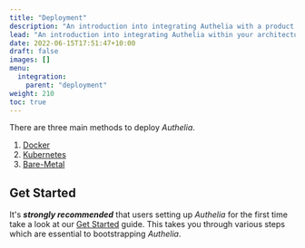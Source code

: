 ```yaml
---
title: "Deployment"
description: "An introduction into integrating Authelia with a product."
lead: "An introduction into integrating Authelia within your architecture."
date: 2022-06-15T17:51:47+10:00
draft: false
images: []
menu:
  integration:
    parent: "deployment"
weight: 210
toc: true
---
```


There are three main methods to deploy *Authelia*.

1. [Docker](docker.md)
2. [Kubernetes](../kubernetes/introduction.md)
3. [Bare-Metal](bare-metal.md)

## Get Started

It's __*strongly recommended*__ that users setting up *Authelia* for the first time take a look at our
[Get Started](../prologue/get-started.md) guide. This takes you through various steps which are essential to
bootstrapping *Authelia*.
